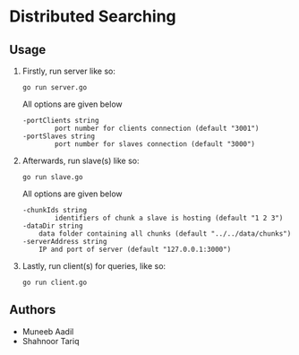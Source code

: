 # Distributed Searching

## Usage
1. Firstly, run server like so: 
    ```
    go run server.go
    ```
    All options are given below
    ```
    -portClients string
            port number for clients connection (default "3001")
    -portSlaves string
            port number for slaves connection (default "3000")
    ```
2. Afterwards, run slave(s) like so: 
    ```
    go run slave.go
    ```
    All options are given below 
    ```
    -chunkIds string
            identifiers of chunk a slave is hosting (default "1 2 3")
    -dataDir string
        data folder containing all chunks (default "../../data/chunks")
    -serverAddress string
        IP and port of server (default "127.0.0.1:3000")
    ```
3. Lastly, run client(s) for queries, like so: 
    ```
    go run client.go
    ```
    
## Authors 
* Muneeb Aadil
* Shahnoor Tariq 